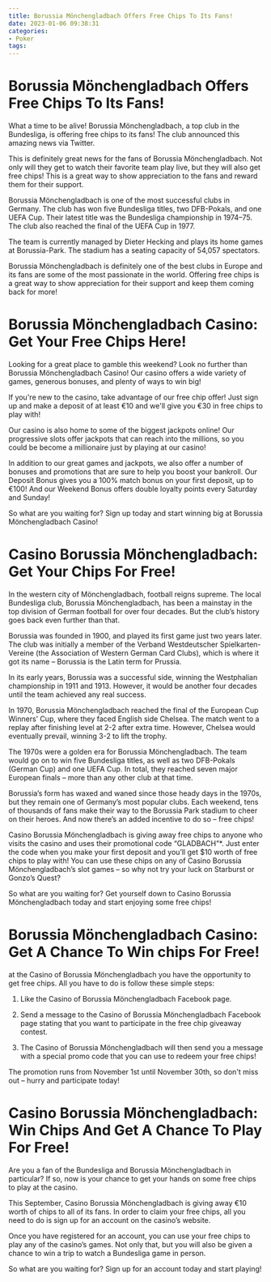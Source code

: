```yaml
---
title: Borussia Mönchengladbach Offers Free Chips To Its Fans!
date: 2023-01-06 09:38:31
categories:
- Poker
tags:
---
```



#  Borussia Mönchengladbach Offers Free Chips To Its Fans!

What a time to be alive! Borussia Mönchengladbach, a top club in the Bundesliga, is offering free chips to its fans! The club announced this amazing news via Twitter.

This is definitely great news for the fans of Borussia Mönchengladbach. Not only will they get to watch their favorite team play live, but they will also get free chips! This is a great way to show appreciation to the fans and reward them for their support.

Borussia Mönchengladbach is one of the most successful clubs in Germany. The club has won five Bundesliga titles, two DFB-Pokals, and one UEFA Cup. Their latest title was the Bundesliga championship in 1974–75. The club also reached the final of the UEFA Cup in 1977.

The team is currently managed by Dieter Hecking and plays its home games at Borussia-Park. The stadium has a seating capacity of 54,057 spectators.

Borussia Mönchengladbach is definitely one of the best clubs in Europe and its fans are some of the most passionate in the world. Offering free chips is a great way to show appreciation for their support and keep them coming back for more!

#  Borussia Mönchengladbach Casino: Get Your Free Chips Here!

Looking for a great place to gamble this weekend? Look no further than Borussia Mönchengladbach Casino! Our casino offers a wide variety of games, generous bonuses, and plenty of ways to win big!

If you're new to the casino, take advantage of our free chip offer! Just sign up and make a deposit of at least €10 and we'll give you €30 in free chips to play with!

Our casino is also home to some of the biggest jackpots online! Our progressive slots offer jackpots that can reach into the millions, so you could be become a millionaire just by playing at our casino!

In addition to our great games and jackpots, we also offer a number of bonuses and promotions that are sure to help you boost your bankroll. Our Deposit Bonus gives you a 100% match bonus on your first deposit, up to €100! And our Weekend Bonus offers double loyalty points every Saturday and Sunday!

So what are you waiting for? Sign up today and start winning big at Borussia Mönchengladbach Casino!

#  Casino Borussia Mönchengladbach: Get Your Chips For Free!

In the western city of Mönchengladbach, football reigns supreme. The local Bundesliga club, Borussia Mönchengladbach, has been a mainstay in the top division of German football for over four decades. But the club’s history goes back even further than that.

Borussia was founded in 1900, and played its first game just two years later. The club was initially a member of the Verband Westdeutscher Spielkarten-Vereine (the Association of Western German Card Clubs), which is where it got its name – Borussia is the Latin term for Prussia.

In its early years, Borussia was a successful side, winning the Westphalian championship in 1911 and 1913. However, it would be another four decades until the team achieved any real success.

In 1970, Borussia Mönchengladbach reached the final of the European Cup Winners’ Cup, where they faced English side Chelsea. The match went to a replay after finishing level at 2-2 after extra time. However, Chelsea would eventually prevail, winning 3-2 to lift the trophy.

The 1970s were a golden era for Borussia Mönchengladbach. The team would go on to win five Bundesliga titles, as well as two DFB-Pokals (German Cup) and one UEFA Cup. In total, they reached seven major European finals – more than any other club at that time.

Borussia’s form has waxed and waned since those heady days in the 1970s, but they remain one of Germany’s most popular clubs. Each weekend, tens of thousands of fans make their way to the Borussia Park stadium to cheer on their heroes. And now there’s an added incentive to do so – free chips!

Casino Borussia Mönchengladbach is giving away free chips to anyone who visits the casino and uses their promotional code “GLADBACH”*. Just enter the code when you make your first deposit and you’ll get $10 worth of free chips to play with! You can use these chips on any of Casino Borussia Mönchengladbach’s slot games – so why not try your luck on Starburst or Gonzo’s Quest?

So what are you waiting for? Get yourself down to Casino Borussia Mönchengladbach today and start enjoying some free chips!

#  Borussia Mönchengladbach Casino: Get A Chance To Win chips For Free!

 at the Casino of Borussia Mönchengladbach you have the opportunity to get free chips. All you have to do is follow these simple steps:

1. Like the Casino of Borussia Mönchengladbach Facebook page.

2. Send a message to the Casino of Borussia Mönchengladbach Facebook page stating that you want to participate in the free chip giveaway contest.

3. The Casino of Borussia Mönchengladbach will then send you a message with a special promo code that you can use to redeem your free chips!

The promotion runs from November 1st until November 30th, so don't miss out – hurry and participate today!

#  Casino Borussia Mönchengladbach: Win Chips And Get A Chance To Play For Free!

Are you a fan of the Bundesliga and Borussia Mönchengladbach in particular? If so, now is your chance to get your hands on some free chips to play at the casino.

This September, Casino Borussia Mönchengladbach is giving away €10 worth of chips to all of its fans. In order to claim your free chips, all you need to do is sign up for an account on the casino’s website.

Once you have registered for an account, you can use your free chips to play any of the casino’s games. Not only that, but you will also be given a chance to win a trip to watch a Bundesliga game in person.

So what are you waiting for? Sign up for an account today and start playing!